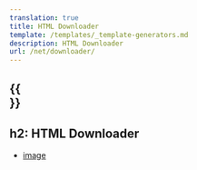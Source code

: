 ```yaml
---
translation: true
title: HTML Downloader
template: /templates/_template-generators.md
description: HTML Downloader
url: /net/downloader/
---
```


{{<section overview>}}
---
h2: HTML Downloader
---

* [image](image)

